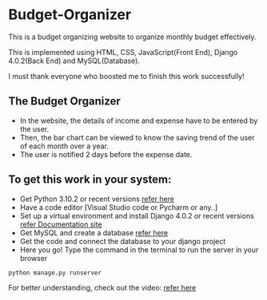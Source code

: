 # Budget-Organizer
This is a budget organizing website to organize monthly budget effectively.

This is implemented using HTML, CSS, JavaScript(Front End), Django 4.0.2(Back End) and MySQL(Database).

I must thank everyone who boosted me to finish this work successfully!

The Budget Organizer
-------------------------------------------------------------------------------------------
* In the website, the details of income and expense have to be entered by the user.
* Then, the bar chart can be viewed to know the saving trend of the user of each month over a year.
* The user is notified 2 days before the expense date.

To get this work in your system:
-------------------------------------------------------------------------------------------
* Get Python 3.10.2 or recent versions [refer here](https://www.python.org/downloads/)
* Have a code editor [Visual Studio code or Pycharm or any..]
* Set up a virtual environment and install Django 4.0.2 or recent versions [refer Documentation site](https://www.djangoproject.com/)
* Get MySQL and create a database [refer here](https://dev.mysql.com/downloads/installer/)
* Get the code and connect the database to your django project
* Here you go! Type the command in the terminal to run the server in your browser
```
python manage.py runserver
```

For better understanding, check out the video:
[refer here](https://drive.google.com/file/d/1Ywiq9Ri2AEbJUEiz_K7BS9-75wxMpJPr/view?usp=sharing)
